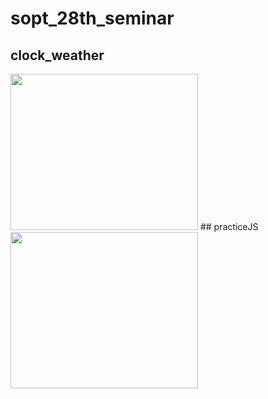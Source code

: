 # sopt_28th_seminar
## clock_weather
<img src="https://user-images.githubusercontent.com/60960130/119126984-b1f93400-ba6e-11eb-90cc-1bf501059165.gif" width="300" height="250"/>
## practiceJS
<img src="https://user-images.githubusercontent.com/60960130/117613040-2e536380-b1a1-11eb-8563-bf979b7fd21c.gif" width="300" height="250"/>

